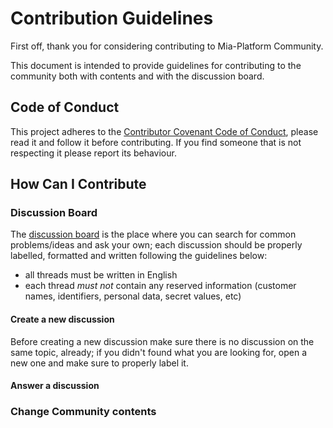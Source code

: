# Contribution Guidelines

First off, thank you for considering contributing to Mia-Platform Community.

This document is intended to provide guidelines for contributing to the community both with contents and with the discussion board.

## Code of Conduct

This project adheres to the [Contributor Covenant Code of Conduct](CODE_OF_CONDUCT.md), please read it and follow it
before contributing. If you find someone that is not respecting it please report its behaviour.

## How Can I Contribute

### Discussion Board

The [discussion board](https://github.com/mia-platform/community/discussions) is the place where you can search for common problems/ideas and ask your own; each discussion should be properly labelled, formatted and written following the guidelines below:

- all threads must be written in English
- each thread *must not* contain any reserved information (customer names, identifiers, personal data, secret values, etc)
#### Create a new discussion

Before creating a new discussion make sure there is no discussion on the same topic, already; if you didn't found what you are looking for, open a new one and make sure to properly label it.
#### Answer a discussion

### Change Community contents

